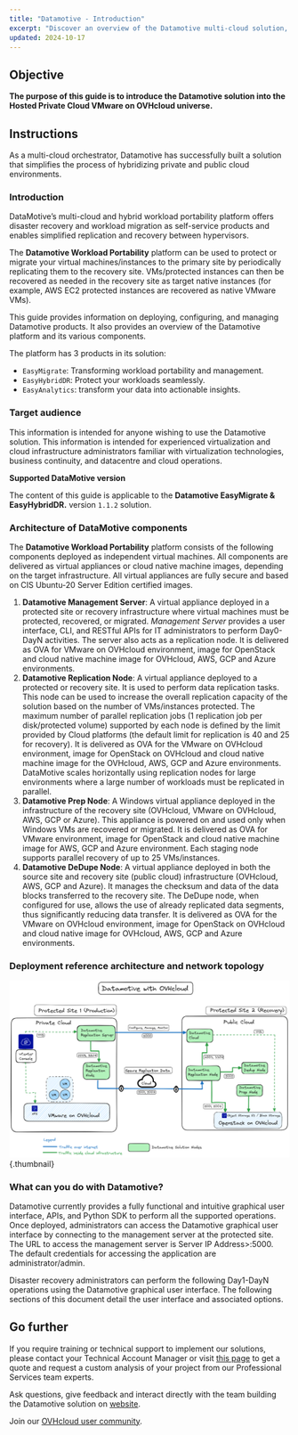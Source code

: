 ```yaml
---
title: "Datamotive - Introduction"
excerpt: "Discover an overview of the Datamotive multi-cloud solution, for a Hosted Private Cloud - VMware on OVHcloud hybridization with other platforms"
updated: 2024-10-17
---
```


## Objective

**The purpose of this guide is to introduce the Datamotive solution into the Hosted Private Cloud VMware on OVHcloud universe.**

## Instructions

As a multi-cloud orchestrator, Datamotive has successfully built a solution that simplifies the process of hybridizing private and public cloud environments.

### Introduction

DataMotive’s multi-cloud and hybrid workload portability platform offers disaster recovery and workload migration as self-service products and enables simplified replication and recovery between hypervisors.

The **Datamotive Workload Portability** platform can be used to protect or migrate your virtual machines/instances to the primary site by periodically replicating them to the recovery site. VMs/protected instances can then be recovered as needed in the recovery site as target native instances (for example, AWS EC2 protected instances are recovered as native VMware VMs).

This guide provides information on deploying, configuring, and managing Datamotive products. It also provides an overview of the Datamotive platform and its various components.

The platform has 3 products in its solution:

* `EasyMigrate`: Transforming workload portability and management.
* `EasyHybridDR`: Protect your workloads seamlessly.
* `EasyAnalytics`: transform your data into actionable insights.

### Target audience

This information is intended for anyone wishing to use the Datamotive solution. This information is intended for experienced virtualization and cloud infrastructure administrators familiar with virtualization technologies, business continuity, and datacentre and cloud operations.

**Supported DataMotive version**

The content of this guide is applicable to the **Datamotive EasyMigrate & EasyHybridDR.** version `1.1.2` solution.

### Architecture of DataMotive components

The **Datamotive Workload Portability** platform consists of the following components deployed as independent virtual machines. All components are delivered as virtual appliances or cloud native machine images, depending on the target infrastructure. All virtual appliances are fully secure and based on CIS Ubuntu-20 Server Edition certified images.

1. **Datamotive Management Server**: A virtual appliance deployed in a protected site or recovery infrastructure where virtual machines must be protected, recovered, or migrated. *Management Server* provides a user interface, CLI, and RESTful APIs for IT administrators to perform Day0-DayN activities. The server also acts as a replication node. It is delivered as OVA for VMware on OVHcloud environment, image for OpenStack and cloud native machine image for OVHcloud, AWS, GCP and Azure environments.
2. **Datamotive Replication Node**: A virtual appliance deployed to a protected or recovery site. It is used to perform data replication tasks. This node can be used to increase the overall replication capacity of the solution based on the number of VMs/instances protected. The maximum number of parallel replication jobs (1 replication job per disk/protected volume) supported by each node is defined by the limit provided by Cloud platforms (the default limit for replication is 40 and 25 for recovery). It is delivered as OVA for the VMware on OVHcloud environment, image for OpenStack on OVHcloud and cloud native machine image for the OVHcloud, AWS, GCP and Azure environments. DataMotive scales horizontally using replication nodes for large environments where a large number of workloads must be replicated in parallel.
3. **Datamotive Prep Node**: A Windows virtual appliance deployed in the infrastructure of the recovery site (OVHcloud, VMware on OVHcloud, AWS, GCP or Azure). This appliance is powered on and used only when Windows VMs are recovered or migrated. It is delivered as OVA for VMware environment, image for OpenStack and cloud native machine image for AWS, GCP and Azure environment. Each staging node supports parallel recovery of up to 25 VMs/instances.
4. **Datamotive DeDupe Node**: A virtual appliance deployed in both the source site and recovery site (public cloud) infrastructure (OVHcloud, AWS, GCP and Azure). It manages the checksum and data of the data blocks transferred to the recovery site. The DeDupe node, when configured for use, allows the use of already replicated data segments, thus significantly reducing data transfer. It is delivered as OVA for the VMware on OVHcloud environment, image for OpenStack on OVHcloud and cloud native image for OVHcloud, AWS, GCP and Azure environments.

### Deployment reference architecture and network topology

![Datamotive](images/datamotive_schema.png){.thumbnail}

### What can you do with Datamotive?

Datamotive currently provides a fully functional and intuitive graphical user interface, APIs, and Python SDK to perform all the supported operations. Once deployed, administrators can access the Datamotive graphical user interface by connecting to the management server at the protected site. The URL to access the management server is Server IP Address>:5000. The default credentials for accessing the application are administrator/admin.

Disaster recovery administrators can perform the following Day1-DayN operations using the Datamotive graphical user interface. The following sections of this document detail the user interface and associated options.

## Go further

If you require training or technical support to implement our solutions, please contact your Technical Account Manager or visit [this page](/links/professional-services) to get a quote and request a custom analysis of your project from our Professional Services team experts.

Ask questions, give feedback and interact directly with the team building the Datamotive solution on [website](https://www.datamotive.io/).

Join our [OVHcloud user community](/links/community).